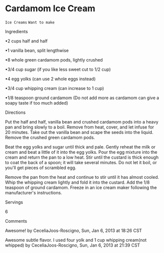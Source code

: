 # Cardamom Ice Cream

`Ice Creams` `Want to make`

 

  Ingredients  

  •2 cups half and half

•1 vanilla bean, split lengthwise

•8 whole green cardamom pods, lightly crushed

•3/4 cup sugar (if you like less sweet cut to 1/2 cup)

•4 egg yolks (can use 2 whole eggs instead)

•3/4 cup whipping cream (can increase to 1 cup)

•1/8 teaspoon ground cardamom (Do not add more as cardamom can give a soapy taste if too much added)

  

   Directions  

  Put the half and half, vanilla bean and crushed cardamom pods into a heavy pan and bring slowly to a boil. Remove from heat, cover, and let infuse for 20 minutes. Take out the vanilla bean and scape the seeds into the liquid. Remove the crushed green cardamom pods.

Beat the egg yolks and sugar until thick and pale. Gently reheat the milk or cream and beat a little of it into the egg yolks. Pour the egg mixture into the cream and return the pan to a low heat. Stir until the custard is thick enough to coat the back of a spoon; it will take several minutes. Do not let it boil, or you'll get pieces of scrambled egg.

Remove the pan from the heat and continue to stir until it has almost cooled. Whip the whipping cream lightly and fold it into the custard. Add the 1/8 teaspoon of ground cardamom. Freeze in an ice cream maker following the manufacturer's instructions.

  

   Servings  

  6  

   Comments  

  Awesome! by CeceliaJoos-Roscigno, Sun, Jan 6, 2013 at 18:26 CST

Awesome subtle flavor. I used four yolk and 1 cup whipping cream(not whipped) by CeceliaJoos-Roscigno, Sun, Jan 6, 2013 at 21:39 CST  

 
